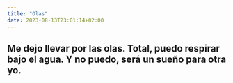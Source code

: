 ```yaml
---
title: "Olas"
date: 2023-08-13T23:01:14+02:00
---
```


Me dejo llevar por las olas.
Total, puedo respirar bajo el agua.
Y no puedo, será un sueño para otra yo.
---
